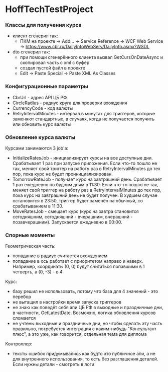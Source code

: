 # HoffTechTestProject

### Классы для получения курса
- клиент сгенерил так: 
    - ПКМ на проекте -> Add... -> Service Reference -> WCF Web Service -> https://www.cbr.ru/DailyInfoWebServ/DailyInfo.asmx?WSDL
- dto сгенерил так:
    - при помощи сгенерённого клиента вызвал GetCursOnDateAsync и скопировал часть с xml с буфер
    - создал пустой файл в проекте
    - Edit -> Paste Special -> Paste XML As Classes
	
### Конфигурационные параметры
- CbrUrl - адрес API ЦБ РФ
- CircleRadius - радиус круга для проверки вхождения
- CurrencyCode - код валюты
- RetryIntervalMinutes - интервал в минутах для триггеров, которые заменяют стандартные, в случаях, когда не получается получить или обновить курс валюты

### Обновление курса валюты
Курсами занимаются 3 job'а:
- InitializeRatesJob - инициализирует курсы на все доступные дни. Срабатывает 1 раз при запуске приложения. Если что-то пошло не так, меняет свой триггер на работу раз в RetryIntervalMinutes до тех пор, пока курс не будет проинициализирован.
- TomorrowRateJob - получает курс на завтрашний день. Срабатывает 1 раз ежедневно по будним дням в 11:30. Если что-то пошло не так, меняет свой триггер на работу раз в RetryIntervalMinutes до тех пор, пока курс на завтрашний день не будет получен. В худшем случае остановится в 23:50, триггер будет заменён на обычный, со срабатыванием в 11:30.
- MoveRatesJob - смещает курс (курс на завтра становится сегодняшним, сегодняшний - вчерашним, вчерашний - позавчерашним). Запускается ежедневно в 00:00.

### Спорные моменты
Геометрическая часть:
- попадание в радиус считается вхождением
- попадание в ось работает с приоритетом направо и наверх. Например, координаты (0, 0) будут считаться попавшими в 1 четверть, а (0, -3) - в 4

Курс:
- базу решил не использовать, потому что база для 4 значений - это перебор
- не вытащил в настройки время запуска триггеров
- не знаю как поведёт себя апи ЦБ РФ в выходные и праздничные дни, в частности, GetLatestDate. Возможно, логика обновления курсов сломается
- не учтены выходные и праздничные дни, но чтобы сделать эту часть правильно, потребуется интеграция с каким-нибудь "Консультант плюс", а это уже, как говорится, отдельная тема для диплома

Контроллер:
- тексты ошибок придумывались как будто это публичное апи, а не для внутреннего использования, то есть без разглашения деталей. Если нужны детали - смотреть в логи